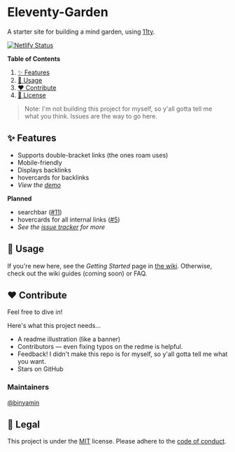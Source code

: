 # Eleventy-Garden
A starter site for building a mind garden, using [11ty](https://github.com/11ty/eleventy).

[![Netlify Status](https://api.netlify.com/api/v1/badges/4ce845a6-b009-4fcf-9ad4-a560d01a0073/deploy-status)](https://app.netlify.com/sites/eleventy-garden/deploys)

**Table of Contents**
1. [:sparkles: Features](#sparkles-features)
2. [:rocket: Usage](#rocket-usage)
3. [:heart: Contribute](#heart-contribute)
4. [:scroll: License](#scroll-license)

> Note: I'm not building this project for myself, so y'all gotta tell me what you think. Issues are the way to go here.

## :sparkles: Features
- Supports double-bracket links (the ones roam uses)
- Mobile-friendly
- Displays backlinks
- hovercards for backlinks
- _View the [demo](https://eleventy-garden.netlify.app)_

**Planned**
- searchbar ([#11](https://github.com/binyamin/eleventy-garden/issues/11))
- hovercards for all internal links ([#5](https://github.com/binyamin/eleventy-garden/issues/5))
- _See the [issue tracker](https://github.com/binyamin/eleventy-garden/issues) for more_

## :rocket: Usage
If you're new here, see the _Getting Started_ page in [the wiki](https://github.com/binyamin/eleventy-garden/wiki). Otherwise, check out the wiki guides (coming soon) or FAQ.

## :heart: Contribute
Feel free to dive in!

Here's what this project needs...
- A readme illustration (like a banner)
- Contributors — even fixing typos on the redme is helpful.
- Feedback! I didn't make this repo is for myself, so y'all gotta tell me what you want.
- Stars on GitHub

### Maintainers
[@binyamin](https://github.com/binyamin)

## :scroll: Legal
This project is under the [MIT](https://github.com/binyamin/eleventy-garden/blob/master/LICENSE) license.
Please adhere to the [code of conduct](https://github.com/binyamin/eleventy-garden/blob/master/.github/CODE_OF_CONDUCT.md).
